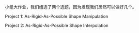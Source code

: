 小组大作业，我们组选了两个选题，因为发现我们居然可以做好几个。

Project 1: As-Rigid-As-Possible Shape Manipulation

Project 2: As-Rigid-As-Possible Shape Interpolation
